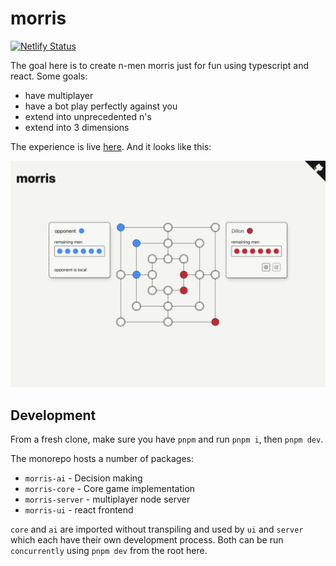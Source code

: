 # morris

[![Netlify Status](https://api.netlify.com/api/v1/badges/1c2d36df-6241-4a45-a3cb-ea10ec3b210a/deploy-status)](https://app.netlify.com/sites/morris-cutaiar/deploys)

The goal here is to create n-men morris just for fun using typescript and react. Some goals:

- have multiplayer
- have a bot play perfectly against you
- extend into unprecedented n's
- extend into 3 dimensions

The experience is live [here](https://morris-cutaiar.netlify.app/). And it looks like this:

![Morris Demo](./morris-demo-11-8-23.png)

## Development

From a fresh clone, make sure you have `pnpm` and run `pnpm i`, then `pnpm dev`.

The monorepo hosts a number of packages:

- `morris-ai` - Decision making
- `morris-core` - Core game implementation
- `morris-server` - multiplayer node server
- `morris-ui` - react frontend

`core` and `ai` are imported without transpiling and used by `ui` and `server` which each have their own development process. Both can be run `concurrently` using `pnpm dev` from the root here.
